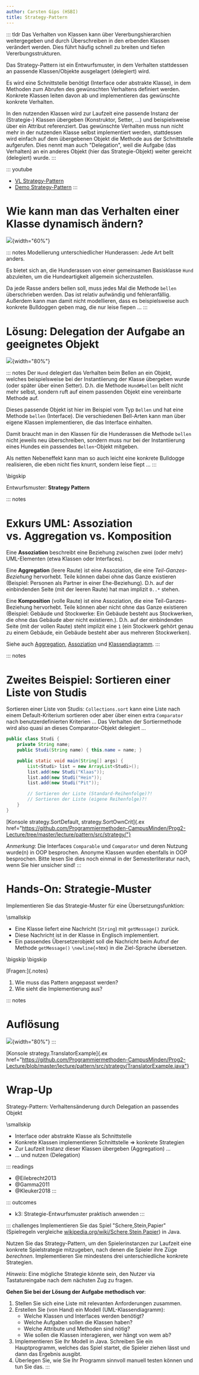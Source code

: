 ```yaml
---
author: Carsten Gips (HSBI)
title: Strategy-Pattern
---
```


::: tldr
Das Verhalten von Klassen kann über Vererbungshierarchien weitergegeben und durch
Überschreiben in den erbenden Klassen verändert werden. Dies führt häufig schnell zu
breiten und tiefen Vererbungsstrukturen.

Das Strategy-Pattern ist ein Entwurfsmuster, in dem Verhalten stattdessen an
passende Klassen/Objekte ausgelagert (delegiert) wird.

Es wird eine Schnittstelle benötigt (Interface oder abstrakte Klasse), in dem
Methoden zum Abrufen des gewünschten Verhaltens definiert werden. Konkrete Klassen
leiten davon ab und implementieren das gewünschte konkrete Verhalten.

In den nutzenden Klassen wird zur Laufzeit eine passende Instanz der (Strategie-)
Klassen übergeben (Konstruktor, Setter, ...) und beispielsweise über ein Attribut
referenziert. Das gewünschte Verhalten muss nun nicht mehr in der nutzenden Klasse
selbst implementiert werden, stattdessen wird einfach auf dem übergebenen Objekt die
Methode aus der Schnittstelle aufgerufen. Dies nennt man auch "Delegation", weil die
Aufgabe (das Verhalten) an ein anderes Objekt (hier das Strategie-Objekt) weiter
gereicht (delegiert) wurde.
:::

::: youtube
-   [VL Strategy-Pattern](https://youtu.be/WI2riW7yOSE)
-   [Demo Strategy-Pattern](https://youtu.be/IgjlFr2ZcW4)
:::

# Wie kann man das Verhalten einer Klasse dynamisch ändern?

![](images/hunde.png){width="60%"}

::: notes
Modellierung unterschiedlicher Hunderassen: Jede Art bellt anders.

Es bietet sich an, die Hunderassen von einer gemeinsamen Basisklasse `Hund`
abzuleiten, um die Hundeartigkeit allgemein sicherzustellen.

Da jede Rasse anders bellen soll, muss jedes Mal die Methode `bellen` überschrieben
werden. Das ist relativ aufwändig und fehleranfällig. Außerdem kann man damit nicht
modellieren, dass es beispielsweise auch konkrete Bulldoggen geben mag, die nur
leise fiepen ...
:::

# Lösung: Delegation der Aufgabe an geeignetes Objekt

![](images/hunde_strat.png){width="80%"}

::: notes
Der `Hund` delegiert das Verhalten beim Bellen an ein Objekt, welches beispielsweise
bei der Instantiierung der Klasse übergeben wurde (oder später über einen Setter).
D.h. die Methode `Hund#bellen` bellt nicht mehr selbst, sondern ruft auf einem
passenden Objekt eine vereinbarte Methode auf.

Dieses passende Objekt ist hier im Beispiel vom Typ `Bellen` und hat eine Methode
`bellen` (Interface). Die verschiedenen Bell-Arten kann man über eigene Klassen
implementieren, die das Interface einhalten.

Damit braucht man in den Klassen für die Hunderassen die Methode `bellen` nicht
jeweils neu überschreiben, sondern muss nur bei der Instantiierung eines Hundes ein
passendes `Bellen`-Objekt mitgeben.

Als netten Nebeneffekt kann man so auch leicht eine konkrete Bulldogge realisieren,
die eben nicht fies knurrt, sondern leise fiept ...
:::

\bigskip

Entwurfsmuster: **Strategy Pattern**

::: notes
# Exkurs UML: Assoziation vs. Aggregation vs. Komposition

Eine **Assoziation** beschreibt eine Beziehung zwischen zwei (oder mehr)
UML-Elementen (etwa Klassen oder Interfaces).

Eine **Aggregation** (leere Raute) ist eine Assoziation, die eine
*Teil-Ganzes-Beziehung* hervorhebt. Teile können dabei ohne das Ganze existieren
(Beispiel: Personen als Partner in einer Ehe-Beziehung). D.h. auf der einbindenden
Seite (mit der leeren Raute) hat man implizit `0..*` stehen.

Eine **Komposition** (volle Raute) ist eine Assoziation, die eine
Teil-Ganzes-Beziehung hervorhebt. Teile können aber nicht ohne das Ganze existieren
(Beispiel: Gebäude und Stockwerke: Ein Gebäude besteht aus Stockwerken, die ohne das
Gebäude aber nicht existieren.). D.h. auf der einbindenden Seite (mit der vollen
Raute) steht implizit eine `1` (ein Stockwerk gehört genau zu einem Gebäude, ein
Gebäude besteht aber aus mehreren Stockwerken).

Siehe auch [Aggregation](https://de.wikipedia.org/wiki/Aggregation_(Informatik)),
[Assoziation](https://de.wikipedia.org/wiki/Assoziation_(UML)#Aggregation_und_Komposition)
und [Klassendiagramm](https://de.wikipedia.org/wiki/Klassendiagramm).
:::

::: notes
# Zweites Beispiel: Sortieren einer Liste von Studis

Sortieren einer Liste von Studis: `Collections.sort` kann eine Liste nach einem
Default-Kriterium sortieren oder aber über einen extra `Comparator` nach
benutzerdefinierten Kriterien ... Das Verhalten der Sortiermethode wird also quasi
an dieses Comparator-Objekt delegiert ...

``` java
public class Studi {
    private String name;
    public Studi(String name) { this.name = name; }

    public static void main(String[] args) {
        List<Studi> list = new ArrayList<Studi>();
        list.add(new Studi("Klaas"));
        list.add(new Studi("Hein"));
        list.add(new Studi("Pit"));

        // Sortieren der Liste (Standard-Reihenfolge)?!
        // Sortieren der Liste (eigene Reihenfolge)?!
    }
}
```

[Konsole strategy.SortDefault, strategy.SortOwnCrit]{.ex
href="https://github.com/Programmiermethoden-CampusMinden/Prog2-Lecture/tree/master/lecture/pattern/src/strategy/"}

*Anmerkung*: Die Interfaces `Comparable` und `Comparator` und deren Nutzung wurde(n)
in OOP besprochen. Anonyme Klassen wurden ebenfalls in OOP besprochen. Bitte lesen
Sie dies noch einmal in der Semesterliteratur nach, wenn Sie hier unsicher sind!
:::

# Hands-On: Strategie-Muster

Implementieren Sie das Strategie-Muster für eine Übersetzungsfunktion:

\smallskip

-   Eine Klasse liefert eine Nachricht (`String`) mit `getMessage()` zurück.
-   Diese Nachricht ist in der Klasse in Englisch implementiert.
-   Ein passendes Übersetzerobjekt soll die Nachricht beim Aufruf der Methode
    `getMessage()` `\newline`{=tex} in die Ziel-Sprache übersetzen.

\bigskip
\bigskip

[Fragen:]{.notes}

1.  Wie muss das Pattern angepasst werden?
2.  Wie sieht die Implementierung aus?

::: notes
# Auflösung

![](images/translator.png){width="80%"}
:::

[Konsole strategy.TranslatorExample]{.ex
href="https://github.com/Programmiermethoden-CampusMinden/Prog2-Lecture/blob/master/lecture/pattern/src/strategy/TranslatorExample.java"}

# Wrap-Up

Strategy-Pattern: Verhaltensänderung durch Delegation an passendes Objekt

\smallskip

-   Interface oder abstrakte Klasse als Schnittstelle
-   Konkrete Klassen implementieren Schnittstelle =\> konkrete Strategien
-   Zur Laufzeit Instanz dieser Klassen übergeben (Aggregation) ...
-   ... und nutzen (Delegation)

::: readings
-   @Eilebrecht2013
-   @Gamma2011
-   @Kleuker2018
:::

::: outcomes
-   k3: Strategie-Entwurfsmuster praktisch anwenden
:::

::: challenges
Implementieren Sie das Spiel "Schere,Stein,Papier" (Spielregeln vergleiche
[wikipedia.org/wiki/Schere,Stein,Papier](https://de.wikipedia.org/wiki/Schere,_Stein,_Papier))
in Java.

Nutzen Sie das Strategy-Pattern, um den Spielerinstanzen zur Laufzeit eine konkrete
Spielstrategie mitzugeben, nach denen die Spieler ihre Züge *berechnen*.
Implementieren Sie mindestens drei unterschiedliche konkrete Strategien.

*Hinweis*: Eine mögliche Strategie könnte sein, den Nutzer via Tastatureingabe nach
dem nächsten Zug zu fragen.

**Gehen Sie bei der Lösung der Aufgabe methodisch vor**:

1.  Stellen Sie sich eine Liste mit relevanten Anforderungen zusammen.
2.  Erstellen Sie (von Hand) ein Modell (UML-Klassendiagramm):
    -   Welche Klassen und Interfaces werden benötigt?
    -   Welche Aufgaben sollen die Klassen haben?
    -   Welche Attribute und Methoden sind nötig?
    -   Wie sollen die Klassen interagieren, wer hängt von wem ab?
3.  Implementieren Sie Ihr Modell in Java. Schreiben Sie ein Hauptprogramm, welches
    das Spiel startet, die Spieler ziehen lässt und dann das Ergebnis ausgibt.
4.  Überlegen Sie, wie Sie Ihr Programm sinnvoll manuell testen können und tun Sie
    das.
:::
